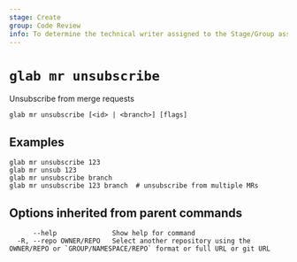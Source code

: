 ```yaml
---
stage: Create
group: Code Review
info: To determine the technical writer assigned to the Stage/Group associated with this page, see https://about.gitlab.com/handbook/product/ux/technical-writing/#assignments
---
```


<!--
This documentation is auto generated by a script.
Please do not edit this file directly, check cmd/gen-docs/docs.go.
-->

# `glab mr unsubscribe`

Unsubscribe from merge requests

```plaintext
glab mr unsubscribe [<id> | <branch>] [flags]
```

## Examples

```plaintext
glab mr unsubscribe 123
glab mr unsub 123
glab mr unsubscribe branch
glab mr unsubscribe 123 branch  # unsubscribe from multiple MRs

```

## Options inherited from parent commands

```plaintext
      --help              Show help for command
  -R, --repo OWNER/REPO   Select another repository using the OWNER/REPO or `GROUP/NAMESPACE/REPO` format or full URL or git URL
```
